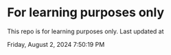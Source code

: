# For learning purposes only
This repo is for learning purposes only.
Last updated at

Friday, August 2, 2024 7:50:19 PM

